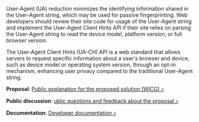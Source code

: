 User-Agent (UA) reduction minimizes the identifying information shared in the User-Agent string, which may be used for passive fingerprinting. Web developers should review their site code for usage of the User-Agent string and implement the User-Agent Client Hints API if their site relies on parsing the User-Agent string to read the device model, platform version, or full browser version. 

The User-Agent Client Hints (UA-CH) API is a web standard that allows servers to request specific information about a user's browser and device, such as device model or operating system version, through an opt-in mechanism, enhancing user privacy compared to the traditional User-Agent string.

**Proposal**: [Public explanation for the proposed solution (WICG) &#10548;](https://wicg.github.io/ua-client-hints/)

**Public discussion**: [ublic questions and feedback about the proposal &#10548;](https://github.com/WICG/ua-client-hints/issues)

**Documentation**: [Developer documentation &#10548;](https://developers.google.com/privacy-sandbox/protections/user-agent)